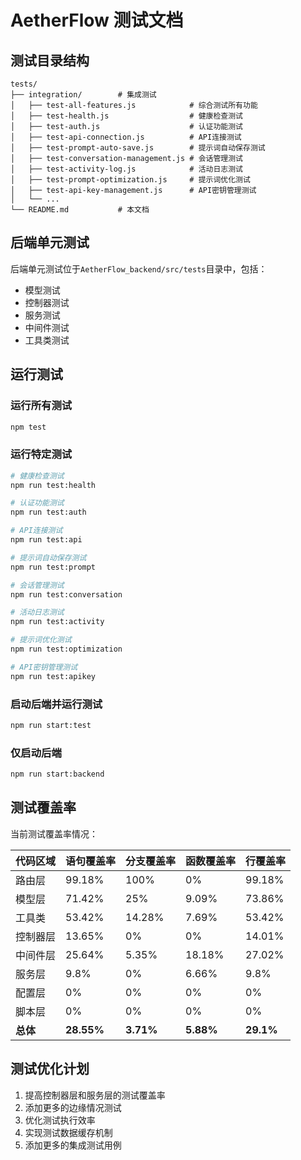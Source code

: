# AetherFlow 测试文档

## 测试目录结构

```
tests/
├── integration/        # 集成测试
│   ├── test-all-features.js            # 综合测试所有功能
│   ├── test-health.js                  # 健康检查测试
│   ├── test-auth.js                    # 认证功能测试
│   ├── test-api-connection.js          # API连接测试
│   ├── test-prompt-auto-save.js        # 提示词自动保存测试
│   ├── test-conversation-management.js # 会话管理测试
│   ├── test-activity-log.js            # 活动日志测试
│   ├── test-prompt-optimization.js     # 提示词优化测试
│   ├── test-api-key-management.js      # API密钥管理测试
│   └── ...
└── README.md           # 本文档
```

## 后端单元测试

后端单元测试位于`AetherFlow_backend/src/tests`目录中，包括：

- 模型测试
- 控制器测试
- 服务测试
- 中间件测试
- 工具类测试

## 运行测试

### 运行所有测试

```bash
npm test
```

### 运行特定测试

```bash
# 健康检查测试
npm run test:health

# 认证功能测试
npm run test:auth

# API连接测试
npm run test:api

# 提示词自动保存测试
npm run test:prompt

# 会话管理测试
npm run test:conversation

# 活动日志测试
npm run test:activity

# 提示词优化测试
npm run test:optimization

# API密钥管理测试
npm run test:apikey
```

### 启动后端并运行测试

```bash
npm run start:test
```

### 仅启动后端

```bash
npm run start:backend
```

## 测试覆盖率

当前测试覆盖率情况：

| 代码区域 | 语句覆盖率 | 分支覆盖率 | 函数覆盖率 | 行覆盖率 |
|---------|----------|----------|----------|--------|
| 路由层 | 99.18% | 100% | 0% | 99.18% |
| 模型层 | 71.42% | 25% | 9.09% | 73.86% |
| 工具类 | 53.42% | 14.28% | 7.69% | 53.42% |
| 控制器层 | 13.65% | 0% | 0% | 14.01% |
| 中间件层 | 25.64% | 5.35% | 18.18% | 27.02% |
| 服务层 | 9.8% | 0% | 6.66% | 9.8% |
| 配置层 | 0% | 0% | 0% | 0% |
| 脚本层 | 0% | 0% | 0% | 0% |
| **总体** | **28.55%** | **3.71%** | **5.88%** | **29.1%** |

## 测试优化计划

1. 提高控制器层和服务层的测试覆盖率
2. 添加更多的边缘情况测试
3. 优化测试执行效率
4. 实现测试数据缓存机制
5. 添加更多的集成测试用例 